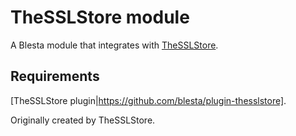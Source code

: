# TheSSLStore module

A Blesta module that integrates with [TheSSLStore](https://thesslstore.com/).

## Requirements
[TheSSLStore plugin|https://github.com/blesta/plugin-thesslstore].

Originally created by TheSSLStore.

